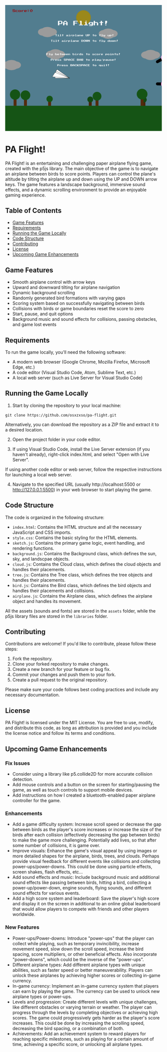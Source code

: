 ![Game Screenshot](pa-flight-screenshot.png)

PA Flight!
==========

PA Flight! is an entertaining and challenging paper airplane flying game, created with the p5js library. The main objective of the game is to navigate an airplane between birds to score points. Players can control the plane's altitude by tilting the airplane up and down using the UP and DOWN arrow keys. The game features a landscape background, immersive sound effects, and a dynamic scrolling environment to provide an enjoyable gaming experience.

Table of Contents
-----------------
- [Game Features](#game-features)
- [Requirements](#requirements)
- [Running the Game Locally](#running-the-game-locally)
- [Code Structure](#code-structure)
- [Contributing](#contributing)
- [License](#license)
- [Upcoming Game Enhancements](#upcoming-game-enhancements)

Game Features
-------------
- Smooth airplane control with arrow keys
- Upward and downward tilting for airplane navigation
- Dynamic background scrolling
- Randomly generated bird formations with varying gaps
- Scoring system based on successfully navigating between birds
- Collisions with birds or game boundaries reset the score to zero
- Start, pause, and quit options
- Background music and sound effects for collisions, passing obstacles, and game lost events

Requirements
------------
To run the game locally, you'll need the following software:
- A modern web browser (Google Chrome, Mozilla Firefox, Microsoft Edge, etc.)
- A code editor (Visual Studio Code, Atom, Sublime Text, etc.)
- A local web server (such as Live Server for Visual Studio Code)

Running the Game Locally
------------------------
1. Start by cloning the repository to your local machine:
```
git clone https://github.com/osxzxso/pa-flight.git
```
Alternatively, you can download the repository as a ZIP file and extract it to a desired location.

2. Open the project folder in your code editor.

3. If using Visual Studio Code, install the Live Server extension (if you haven't already), right-click index.html, and select "Open with Live Server".

If using another code editor or web server, follow the respective instructions for launching a local web server.

4. Navigate to the specified URL (usually http://localhost:5500 or http://127.0.0.1:5500) in your web browser to start playing the game.

Code Structure
--------------
The code is organized in the following structure:

- `index.html`: Contains the HTML structure and all the necessary JavaScript and CSS imports.
- `style.css`: Contains the basic styling for the HTML elements.
- `sketch.js`: Contains the primary game logic, event handling, and rendering functions.
- `background.js`: Contains the Background class, which defines the sun, sky, and landscpae objects.
- `cloud.js`: Contains the Cloud class, which defines the cloud objects and handles their placements.
- `tree.js`: Contains the Tree class, which defines the tree objects and handles their placements.
- `bird.js`: Contains the Bird class, which defines the bird objects and handles their placements and collisions.
- `airplane.js`: Contains the Airplane class, which defines the airplane object and handles its movement.

All the assets (sounds and fonts) are stored in the `assets` folder, while the p5js library files are stored in the `libraries` folder.

Contributing
------------
Contributions are welcome! If you'd like to contribute, please follow these steps:

1. Fork the repository.
2. Clone your forked repository to make changes.
3. Create a new branch for your feature or bug fix.
4. Commit your changes and push them to your fork.
5. Create a pull request to the original repository.

Please make sure your code follows best coding practices and include any necessary documentation.

License
-------
PA Flight! is licensed under the MIT License. You are free to use, modify, and distribute this code, as long as attribution is provided and you include the license notice and follow its terms and conditions.

Upcoming Game Enhancements
--------------------------

### Fix Issues
- Consider using a library like p5.collide2D for more accurate collision detection.
- Add mouse controls and a button on the screen for starting/pausing the game, as well as touch controls to support mobile devices.
- Add instructions on how I created a bluetooth-enabled paper airplane controller for the game.

### Enhancements
- Add a game difficulty system: Increase scroll speed or decrease the gap between birds as the player's score increases or increase the size of the birds after each collision (effectively decreasing the gap between birds) to make the game more challenging. Potentially add lives, so that after some number of collisions, it is game over.
- Improve visuals: Enhance the game's visual appeal by using images or more detailed shapes for the airplane, birds, trees, and clouds. Perhaps provide visual feedback for different events like collisions and collecting power-ups/power-downs. This could be done using particle effects, screen shakes, flash effects, etc...
- Add sound effects and music: Include background music and additional sound effects like passing between birds, hitting a bird, collecting a power-up/power-down, engine sounds, flying sounds, and different sound effects for various events.
- Add a high score system and leaderboard: Save the player's high score and display it on the screen in additional to an online global leaderboard that would allow players to compete with friends and other players worldwide.

### New Features
- Power-ups/Power-downs: Introduce "power-ups" that the player can collect while playing, such as temporary invincibility, increase movement speed, slow down the scroll speed, increase the bird spacing, score multipliers, or other beneficial effects. Also incorporate "power-downs", which could be the inverse of the "power-ups".
- Different airplane types: Add different airplane types with unique abilities, such as faster speed or better maneuverability. Players can unlock these airplanes by achieving higher scores or collecting in-game currency.
- In-game currency: Implement an in-game currency system that players can earn by playing the game. The currency can be used to unlock new airplane types or power-ups.
- Levels and progression: Create different levels with unique challenges, like different obstacles or varying terrain or weather. The player can progress through the levels by completing objectives or achieving high scores. The game could progressively gets harder as the player's score increases. This could be done by increasing the scrolling speed, decreasing the bird spacing, or a combination of both.
- Achievements: Add an achievement system to reward players for reaching specific milestones, such as playing for a certain amount of time, achieving a specific score, or unlocking all airplane types.
